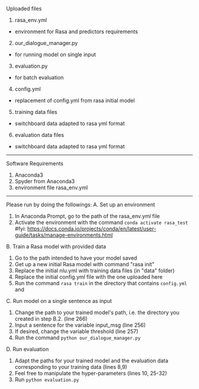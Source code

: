 Uploaded files
1. rasa_env.yml
  - environment for Rasa and predictors requirements
2. our_dialogue_manager.py
  - for running model on single input
3. evaluation.py
  - for batch evaluation
4. config.yml
  - replacement of config.yml from rasa initial model
5. training data files
  - switchboard data adapted to rasa yml format
6. evaluation data files
  - switchboard data adapted to rasa yml format

----------------------------------------------------------------------------------------------------------------

Software Requirements
1. Anaconda3
2. Spyder from Anaconda3
3. environment file rasa_env.yml

----------------------------------------------------------------------------------------------------------------

Please run by doing the followings:
A. Set up an environment
  1. In Anaconda Prompt, go to the path of the rasa_env.yml file
  2. Activate the environment with the command ```conda activate rasa_test```
  #fyi: https://docs.conda.io/projects/conda/en/latest/user-guide/tasks/manage-environments.html

B. Train a Rasa model with provided data
  1. Go to the path intended to have your model saved
  2. Get up a new initial Rasa model with command "rasa init"
  3. Replace the initial nlu.yml with training data files (in "data" folder)
  4. Replace the initial config.yml file with the one uploaded here
  5. Run the command `rasa train` in the directory that contains `config.yml` and 

C. Run model on a single sentence as input
  1. Change the path to your trained model's path, i.e. the directory you created in step B.2. (line 266)
  2. Input a sentence for the variable input_msg (line 256)
  3. If desired, change the variable threshold (line 257)
  4. Run the command `python our_dialogue_manager.py`

D. Run evaluation
  1. Adapt the paths for your trained model and the evaluation data corresponding to your training data (lines 8,9)
  2. Feel free to manipulate the hyper-parameters (lines 10, 25-32)
  3. Run `python evaluation.py`

